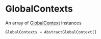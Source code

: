 # GlobalContexts

An array of [GlobalContext](/taxonomy/global-contexts/overview.md) instances

```typescript jsx
GlobalContexts = AbstractGlobalContext[]
```
